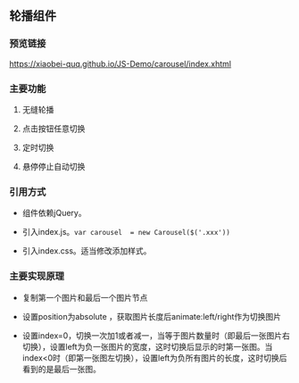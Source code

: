 ## 轮播组件

### 预览链接

https://xiaobei-quq.github.io/JS-Demo/carousel/index.xhtml

### 主要功能

1. 无缝轮播

2. 点击按钮任意切换

3. 定时切换

4. 悬停停止自动切换

### 引用方式

- 组件依赖jQuery。

- 引入index.js。`var carousel  = new Carousel($('.xxx'))`

- 引入index.css。适当修改添加样式。

### 主要实现原理

- 复制第一个图片和最后一个图片节点

- 设置position为absolute ，获取图片长度后animate:left/right作为切换图片

- 设置index=0，切换一次加1或者减一，当等于图片数量时（即最后一张图片右切换），设置left为负一张图片的宽度，这时切换后显示的时第一张图。当index<0时（即第一张图左切换），设置left为负所有图片的长度，这时切换后看到的是最后一张图。
